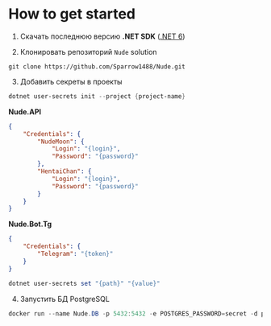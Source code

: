 # How to get started

1. Скачать последнюю версию **.NET SDK** ([.NET 6](https://dotnet.microsoft.com/en-us/download/dotnet/6.0))

2. Клонировать репозиторий `Nude` solution

```git
git clone https://github.com/Sparrow1488/Nude.git
```

3. Добавить секреты в проекты

```powershell
dotnet user-secrets init --project {project-name}
```

**Nude.API**

```json
{
    "Credentials": {
        "NudeMoon": {
            "Login": "{login}",
            "Password": "{password}"
        },
        "HentaiChan": {
            "Login": "{login}",
            "Password": "{password}"
        }
    }
}
```

**Nude.Bot.Tg**

 ```json
 {
     "Credentials": {
         "Telegram": "{token}"
     }
 }
 ```

```powershell
dotnet user-secrets set "{path}" "{value}"
```

4. Запустить БД PostgreSQL

```powershell
docker run --name Nude.DB -p 5432:5432 -e POSTGRES_PASSWORD=secret -d postgres
```
